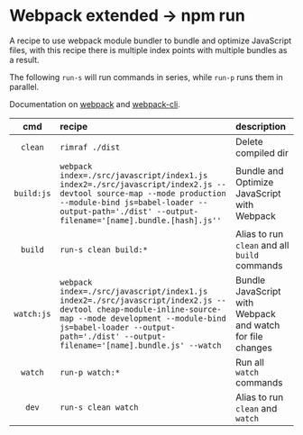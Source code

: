 # Webpack extended → npm run

A recipe to use webpack module bundler to bundle and optimize JavaScript files,
with this recipe there is multiple index points with multiple bundles as a result.

The following `run-s` will run commands in series, while `run-p` runs them in parallel.

Documentation on [webpack](https://webpack.js.org/concepts/) and [webpack-cli](https://webpack.js.org/api/cli/).

| cmd | recipe | description |
|:---:|:---|:---|
| `clean` | `rimraf ./dist` | Delete compiled dir |
| `build:js` | `webpack index=./src/javascript/index1.js index2=./src/javascript/index2.js --devtool source-map --mode production --module-bind js=babel-loader --output-path='./dist' --output-filename='[name].bundle.[hash].js''` | Bundle and Optimize JavaScript with Webpack |
| `build` | `run-s clean build:*` | Alias to run `clean` and all `build` commands |
| `watch:js` | `webpack index=./src/javascript/index1.js index2=./src/javascript/index2.js --devtool cheap-module-inline-source-map --mode development --module-bind js=babel-loader --output-path='./dist' --output-filename='[name].bundle.js' --watch` | Bundle JavaScript with Webpack and watch for file changes |
| `watch` | `run-p watch:*` | Run all `watch` commands |
| `dev` | `run-s clean watch` |  Alias to run `clean` and `watch` |
